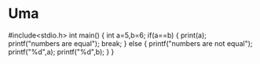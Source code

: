 # Uma
 #include<stdio.h>
 int main()
 {
  int a=5,b=6;
  if(a==b)
    {
    print(a);
    printf("numbers are equal");
    break;
    }
    else
    {
    printf("numbers are not equal"); 
    printf("%d",a);
    printf("%d",b);
    }
  }
